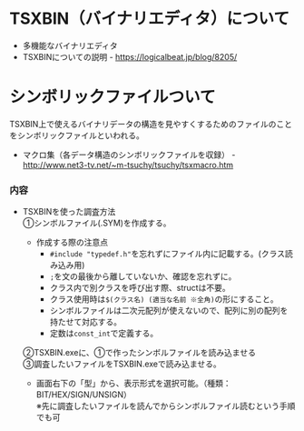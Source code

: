 # TSXBIN（バイナリエディタ）について
- 多機能なバイナリエディタ
- TSXBINについての説明 - <https://logicalbeat.jp/blog/8205/>

# シンボリックファイルついて  
TSXBIN上で使えるバイナリデータの構造を見やすくするためのファイルのことをシンボリックファイルといわれる。

- マクロ集（各データ構造のシンボリックファイルを収録） - <http://www.net3-tv.net/~m-tsuchy/tsuchy/tsxmacro.htm>
### 内容  
- TSXBINを使った調査方法  
  ①シンボルファイル(.SYM)を作成する。  
    - 作成する際の注意点  
      - `#include "typedef.h"`を忘れずにファイル内に記載する。(クラス読み込み用)  
      - `;`を文の最後から離していないか、確認を忘れずに。  
      - クラス内で別クラスを呼び出す際、structは不要。  
      - クラス使用時は`$(クラス名) (適当な名前 ※全角)`の形にすること。  
      - シンボルファイルは二次元配列が使えないので、配列に別の配列を持たせて対応する。  
      - 定数は`const_int`で定義する。  

  ②TSXBIN.exeに、①で作ったシンボルファイルを読み込ませる  
  ③調査したいファイルをTSXBIN.exeで読み込ませる。  
   - 画面右下の「型」から、表示形式を選択可能。（種類：BIT/HEX/SIGN/UNSIGN）  
  ※先に調査したいファイルを読んでからシンボルファイル読むという手順でも可  